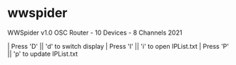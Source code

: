 # wwspider

 WWSpider v1.0 OSC Router - 10 Devices - 8 Channels 2021

  | Press 'D'  || 'd' to switch display 
  | Press 'I'  || 'i' to open IPList.txt
  | Press 'P'  || 'p' to update IPList.txt
